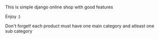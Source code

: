 This is simple django online shop with good features 

Enjoy :)


Don't forget! each product must have one main category and atleast one sub category
